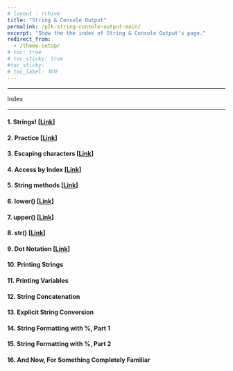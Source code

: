 ```yaml
---
# layout : rchive
title: "String & Console Output"
permalink: /p2k-string-console-output-main/
excerpt: "Show the the index of String & Console Output's page."
redirect_from:
  - /theme-setup/
# toc: true
# toc_sticky: true
#toc_sticky:
# toc_label: 목차
---
```


  
   
<hr style="border: solid 1px #dddddd ;">    
Index    
<hr style="border: solid 1px #dddddd ;">    

####  1. Strings! [[Link]({{site.baseurl}}/p2k-string-console-output-01/)]      
####  2. Practice [[Link]({{site.baseurl}}/p2k-string-console-output-02/)]      
####  3. Escaping characters [[Link]({{site.baseurl}}/p2k-string-console-output-03/)]      
####  4. Access by Index  [[Link]({{site.baseurl}}/p2k-string-console-output-04/)]      
####  5. String methods [[Link]({{site.baseurl}}/p2k-string-console-output-05/)]      
####  6. lower() [[Link]({{site.baseurl}}/p2k-string-console-output-06/)]      
####  7. upper() [[Link]({{site.baseurl}}/p2k-string-console-output-07/)]      
####  8. str()  [[Link]({{site.baseurl}}/p2k-string-console-output-08/)]      
####  9. Dot Notation  [[Link]({{site.baseurl}}/p2k-string-console-output-09/)]      
####  10. Printing Strings
####  11. Printing Variables
####  12. String Concatenation
####  13. Explicit String Conversion
####  14. String Formatting with %, Part 1
####  15. String Formatting with %, Part 2
####  16. And Now, For Something Completely Familiar
 